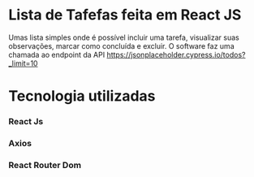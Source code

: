 # Lista de Tafefas feita em React JS

Umas lista simples onde é possível incluir uma tarefa, visualizar suas observações, marcar como concluída e excluir.
O software faz uma chamada ao endpoint da API https://jsonplaceholder.cypress.io/todos?_limit=10

# Tecnologia utilizadas
 ### React Js
 ### Axios
 ### React Router Dom
 



